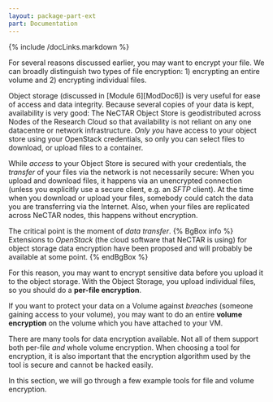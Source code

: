 ```yaml
---
layout: package-part-ext
part: Documentation
---
```

{% include /docLinks.markdown %}


For several reasons discussed earlier, you may want to encrypt your file. We can broadly distinguish two types of file encryption: 1) encrypting an entire volume and 2) encrypting individual files. 

Object storage (discussed in [Module 6][ModDoc6]) is very useful for ease of access and data integrity.  Because several copies of your data is kept, availability is very good: The NeCTAR Object Store is geodistributed across Nodes of the Research Cloud so that availability is not reliant on any one datacentre or network infrastructure. *Only you* have access to your object store using your OpenStack credentials, so only you can select files to download, or upload files to a container. 

While *access* to your Object Store is secured with your credentials, the *transfer* of your files via the network is not necessarily secure: When you upload and download files, it happens via an unencrypted connection (unless you explicitly use a secure client, e.g. an *SFTP* client). At the time when you download or upload your files, somebody could catch the data you are transferring via the Internet. Also, when your files are replicated across NeCTAR nodes, this happens without encryption.

The critical point is the moment of *data transfer*. 
{% BgBox info %}
Extensions to *OpenStack* (the cloud software that NeCTAR is using) for object storage data encryption have been proposed and will probably be available at some point.
{% endBgBox %}

For this reason, you may want to encrypt sensitive data before you upload it to the object storage. With the Object Storage, you upload individual files, so you should do a **per-file encryption**. 

If you want to protect your data on a Volume against *breaches* (someone gaining access to your volume), you may want to do an entire **volume encryption** on the volume which you have attached to your VM. 

There are many tools for data encryption available. Not all of them support both per-file *and* whole volume encryption. When choosing a tool for encryption, it is also important that the encryption algorithm used by the tool is secure and cannot be hacked easily. 

In this section, we will go through a few example tools for file and volume encryption.


